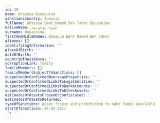 ```yaml
---
id: 39
name: Ghazoua Bouaouina
sanctionsCountry: Tunisia
fullName: Ghazoua Bent Hamed Ben Taher Bouaouina
nativeName: غزوة بوعوينة
surname: Bouaouina
firstAndMidleNames: Ghazoua Bent Hamed Ben Taher
aliases: []
identifyingInformation: ''
placeOfBirth: ''
dateOfBirth: ''
countryOfResidence: ''
corruptionLink: family
familyMembers: []
familyMembersSubjectToSanctions: []
suspectedOrConfirmedOverseasProperties: ''
suspectedOrConfirmedLinksToLegalEntities: ''
suspectedOrConfirmedLinksToBankAccounts: ''
suspectedOrConfirmedLinksToOtherAssets: ''
estimatesOfAssetsFrozenOrConfiscated: ''
estimatesOfAssetsReturned: ''
typeOfSanctions: Asset freeze and prohibition to make funds available
startOfSanctions: 04.02.2011
'': ''
---
```


